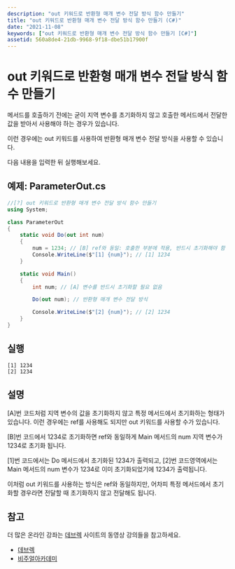 ```yaml
---
description: "out 키워드로 반환형 매개 변수 전달 방식 함수 만들기"
title: "out 키워드로 반환형 매개 변수 전달 방식 함수 만들기 (C#)"
date: "2021-11-08"
keywords: ["out 키워드로 반환형 매개 변수 전달 방식 함수 만들기 [C#]"]
assetid: 560a8de4-21db-9968-9f18-dbe51b17900f
---
```


# out 키워드로 반환형 매개 변수 전달 방식 함수 만들기

메서드를 호출하기 전에는 굳이 지역 변수를 초기화하지 않고 호출한 메서드에서 전달한 값을 받아서 사용해야 하는 경우가 있습니다. 

이런 경우에는 out 키워드를 사용하여 반환형 매개 변수 전달 방식을 사용할 수 있습니다. 

다음 내용을 입력한 뒤 실행해보세요.


## 예제: ParameterOut.cs 


```csharp
//[?] out 키워드로 반환형 매개 변수 전달 방식 함수 만들기
using System;

class ParameterOut
{
    static void Do(out int num)
    {
        num = 1234; // [B] ref와 동일: 호출한 부분에 적용, 반드시 초기화해야 함
        Console.WriteLine($"[1] {num}"); // [1] 1234
    }

    static void Main()
    {
        int num; // [A] 변수를 반드시 초기화할 필요 없음

        Do(out num); // 반환형 매개 변수 전달 방식 

        Console.WriteLine($"[2] {num}"); // [2] 1234
    }
}
```

## 실행

```Output
[1] 1234
[2] 1234
```

## 설명

[A]번 코드처럼 지역 변수의 값을 초기화하지 않고 특정 메서드에서 초기화하는 형태가 있습니다. 이런 경우에는 ref를 사용해도 되지만 out 키워드를 사용할 수가 있습니다. 

[B]번 코드에서 1234로 초기화하면 ref와 동일하게 Main 메서드의 num 지역 변수가 1234로 초기화 됩니다.

[1]번 코드에서는 Do 메서드에서 초기화된 1234가 출력되고, [2]번 코드영역에서는 Main 메서드의 num 변수가 1234로 이미 초기화되었기에 1234가 출력됩니다.

이처럼 out 키워드를 사용하는 방식은 ref와 동일하지만, 어차피 특정 메서드에서 초기화할 경우라면 전달할 때 초기화하지 않고 전달해도 됩니다.



## 참고


더 많은 온라인 강좌는 [데브렉](http://www.devlec.com) 사이트의 동영상 강의들을 참고하세요. 

- [데브렉](http://www.devlec.com)
- [비주얼아카데미](https://www.visualacademy.com)



